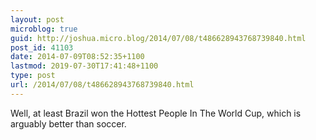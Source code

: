 ```yaml
---
layout: post
microblog: true
guid: http://joshua.micro.blog/2014/07/08/t486628943768739840.html
post_id: 41103
date: 2014-07-09T08:52:35+1100
lastmod: 2019-07-30T17:41:48+1100
type: post
url: /2014/07/08/t486628943768739840.html
---
```

Well, at least Brazil won the Hottest People In The World Cup, which is arguably better than soccer.
